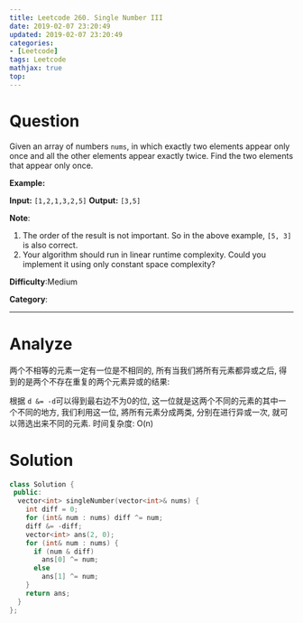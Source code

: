 ```yaml
---
title: Leetcode 260. Single Number III
date: 2019-02-07 23:20:49
updated: 2019-02-07 23:20:49
categories: 
- [Leetcode]
tags: Leetcode
mathjax: true
top:
---
```


# Question

Given an array of numbers  `nums`, in which exactly two elements appear only once and all the other elements appear exactly twice. Find the two elements that appear only once.

**Example:**

**Input:**  `[1,2,1,3,2,5]`
**Output:** `[3,5]`

**Note**:

1. The order of the result is not important. So in the above example,  `[5, 3]`  is also correct.
2. Your algorithm should run in linear runtime complexity. Could you implement it using only constant space complexity?

**Difficulty**:Medium

**Category**:

<!-- more -->

------------

# Analyze

两个不相等的元素一定有一位是不相同的, 所有当我们將所有元素都异或之后, 得到的是两个不存在重复的两个元素异或的结果:

根据 `d &= -d`可以得到最右边不为0的位, 这一位就是这两个不同的元素的其中一个不同的地方, 我们利用这一位, 將所有元素分成两类, 分别在进行异或一次, 就可以筛选出来不同的元素. 时间复杂度: O(n)

# Solution

```cpp
class Solution {
 public:
  vector<int> singleNumber(vector<int>& nums) {
    int diff = 0;
    for (int& num : nums) diff ^= num;
    diff &= -diff;
    vector<int> ans(2, 0);
    for (int& num : nums) {
      if (num & diff)
        ans[0] ^= num;
      else
        ans[1] ^= num;
    }
    return ans;
  }
};
```